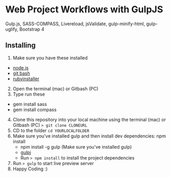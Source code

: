 # Web Project Workflows with GulpJS 
Gulp.js, SASS-COMPASS, Livereload, jsValidate, gulp-minify-html, gulp-uglify, Bootstrap 4


## Installing
1. Make sure you have these installed
- [node.js](http://nodejs.org/)
- [git bash](http://git-scm.com/)
- [rubyinstaller](https://rubyinstaller.org/)
2. Open the terminal (mac) or Gitbash (PC)
3. Type run these
  - gem install sass
  - gem install compass
4. Clone this repository into your local machine using the terminal (mac) or Gitbash (PC) `> git clone CLONEURL`
5. CD to the folder `cd YOURLOCALFOLDER`
6. Make sure you've installed gulp and then install dev dependencies: npm install
	- npm install -g gulp (Make sure you've installed gulp)   
	- [gulpj](https://gulpjs.com/)
	- Run `> npm install` to install the project dependencies
7. Run `> gulp` to start live preview server
8. Happy Coding :)
